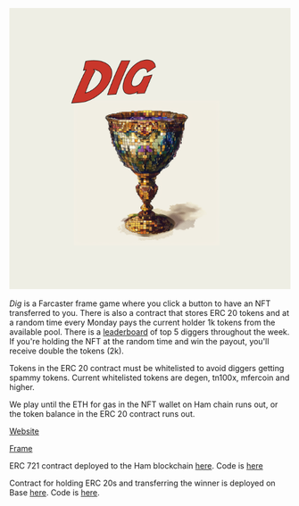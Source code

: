 ![Dig](./public/digNFT.png)

*Dig* is a Farcaster frame game where you click a button to have an NFT transferred to you. There is also a contract that stores ERC 20 tokens and at a random time every Monday pays the current holder 1k tokens from the available pool. There is a [leaderboard](https://warpcast.com/sean07.eth/0x6b30e693) of top 5 diggers throughout the week. If you're holding the NFT at the random time and win the payout, you'll receive double the tokens (2k).

Tokens in the ERC 20 contract must be whitelisted to avoid diggers getting spammy tokens. Current whitelisted tokens are degen, tn100x, mfercoin and higher.

We play until the ETH for gas in the NFT wallet on Ham chain runs out, or the token balance in the ERC 20 contract runs out.

[Website](https://www.dig.bingo)

[Frame](https://warpcast.com/sean07.eth/0x6dd8a5a4)

ERC 721 contract deployed to the Ham blockchain [here](https://explorer.ham.fun/address/0x142407b2D618f7DA94bE2194f426B532f3405949). Code is [here](./contracts/dig.sol)

Contract for holding ERC 20s and transferring the winner is deployed on Base [here](https://basescan.org/address/0x156c132c93ce88bbab04313ef456f093d6957409). Code is [here](./contracts/tokens.sol).